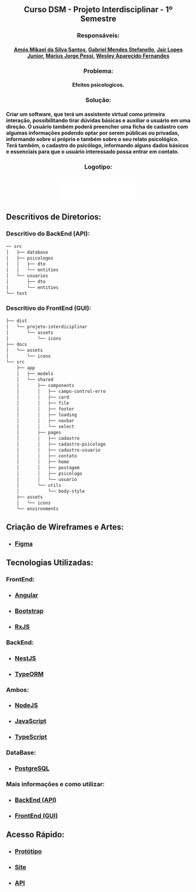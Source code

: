 ## <div align="center"> Curso DSM - Projeto Interdisciplinar - 1º Semestre </div>
### <div align="center"> Responsáveis: </div>
#### <div align="center"> <a href="https://github.com/amosmikael"> Amós Mikael da Silva Santos</a>, <a href="https://github.com/Gabrielstefanello"> Gabriel Mendes Stefanello</a>, <a href="https://github.com/JairLopesJunior/projeto-interdisciplinar-primeiro-semestre/blob/main/README.md"> Jair Lopes Junior</a>, <a href="https://github.com/mariuspessi"> Marius Jorge Pessi</a>, <a href="https://github.com/WesleyFernandez/projeto-interdisciplinar-primeiro-semestre"> Wesley Aparecido Fernandes</a> </div>

### <div align="center"> Problema: </div>

#### <div align="center"> Efeitos psicologicos. </div>

### <div align="center"> Solução: </div>

#### <div> Criar um software, que terá um assistente virtual como primeira interação, possibilitando tirar dúvidas básicas e auxiliar o usuário em uma direção. O usuário também poderá preencher uma ficha de cadastro com algumas informações podendo optar por serem públicas ou privadas, informando sobre si próprio e também sobre o seu relato psicológico. Terá também, o cadastro do psicólogo, informando alguns dados básicos e essenciais para que o usuário interessado possa entrar em contato. </div>

### <div align="center"> Logotipo: </div>

#### <div align="center"><img src="https://github.com/JairLopesJunior/projeto-interdisciplinar-primeiro-semestre/blob/main/logotipo.png" width="200px"></img></div> 

## Descritivos de Diretorios:

### Descritivo do BackEnd (API):

```
── src
│   ├── database
│   ├── psicologos
│   │   ├── dto
│   │   └── entities
│   └── usuarios
│       ├── dto
│       └── entities
└── test
```

### Descritivo do FrontEnd (GUI):

```
├── dist
│   └── projeto-interdiciplinar
│       └── assets
│           └── icons
├── docs
│   └── assets
│       └── icons
└── src
    ├── app
    │   ├── models
    │   └── shared
    │       ├── components
    │       │   ├── campo-control-erro
    │       │   ├── card
    │       │   ├── file
    │       │   ├── footer
    │       │   ├── loading
    │       │   ├── navbar
    │       │   └── select
    │       ├── pages
    │       │   ├── cadastro
    │       │   ├── cadastro-psicologo
    │       │   ├── cadastro-usuario
    │       │   ├── contato
    │       │   ├── home
    │       │   ├── postagem
    │       │   ├── psicologo
    │       │   └── usuario
    │       └── utils
    │           └── body-style
    ├── assets
    │   └── icons
    └── environments
```

## Criação de Wireframes e Artes: 
- ### <a href="https://www.figma.com/"> Figma </a>

## Tecnologias Utilizadas:
### FrontEnd:
- ### <a href="https://angular.io/"> Angular </a>
- ### <a href="https://getbootstrap.com/"> Bootstrap </a>
- ### <a href="https://rxjs.dev/guide/overview"> RxJS </a>

### BackEnd:
- ### <a href="https://nestjs.com/"> NestJS </a>
- ### <a href="https://typeorm.io/"> TypeORM </a>

### Ambos:
- ### <a href="https://nodejs.org/en/"> NodeJS </a>
- ### <a href="https://developer.mozilla.org/pt-BR/docs/Web/JavaScript"> JavaScript </a>
- ### <a href="https://www.typescriptlang.org/"> TypeScript </a>

### DataBase:
- ### <a href="https://www.postgresql.org/"> PostgreSQL </a>

### Mais informações e como utilizar: 
- ### <a href="https://github.com/JairLopesJunior/projeto-interdisciplinar-primeiro-semestre-api"> BackEnd (API) </a>
- ### <a href="https://github.com/JairLopesJunior/projeto-interdiciplinar-gui"> FrontEnd (GUI) </a>


## Acesso Rápido:
- ### <a href="https://www.figma.com/proto/J7pBrghKb7zh3LzbgrD7Al/projeto-interdisciplinar-primeiro-semestre?node-id=125%3A57&scaling=min-zoom&page-id=0%3A1&starting-point-node-id=3%3A2"> Protótipo </a>
- ### <a href="https://jairlopesjunior.github.io/projeto-interdiciplinar-gui/"> Site </a>
- ### <a href="https://projeto-interdisciplinar-api.herokuapp.com/"> API </a>
